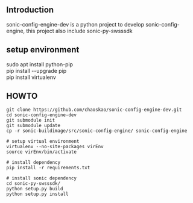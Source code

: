 ## Introduction
sonic-config-engine-dev is a python project to develop sonic-config-engine, this project also include sonic-py-swsssdk

## setup environment
sudo apt install python-pip  
pip install --upgrade pip  
pip install virtualenv  

## HOWTO
    git clone https://github.com/chaoskao/sonic-config-engine-dev.git  
    cd sonic-config-engine-dev  
    git submodule init  
    git submodule update  
    cp -r sonic-buildimage/src/sonic-config-engine/ sonic-config-engine
    
    # setup virtual environment
    virtualenv --no-site-packages virEnv  
    source virEnv/bin/activate

    # install dependency
    pip install -r requirements.txt

    # install sonic dependency
    cd sonic-py-swsssdk/  
    python setup.py build  
    python setup.py install  
